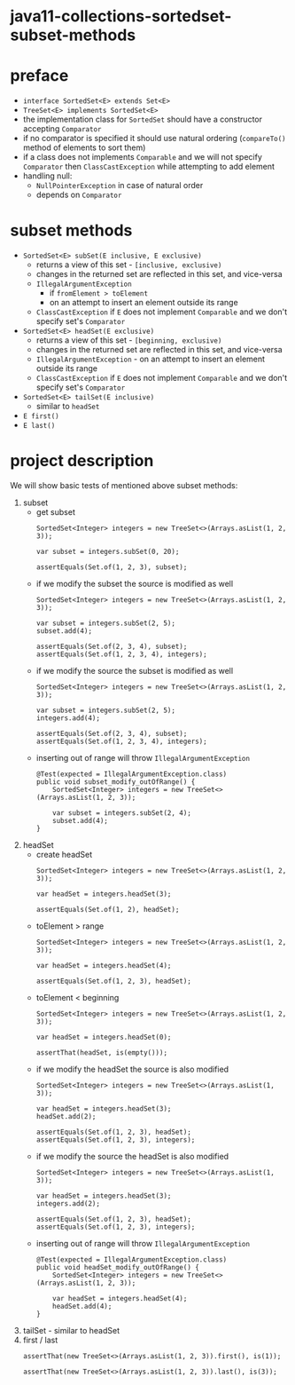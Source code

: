 # java11-collections-sortedset-subset-methods

# preface
* `interface SortedSet<E> extends Set<E>`
* `TreeSet<E> implements SortedSet<E>`
* the implementation class for `SortedSet` should have a constructor accepting `Comparator`
* if no comparator is specified it should use natural ordering (`compareTo()`
    method of elements to sort them)
* if a class does not implements `Comparable` and we will not specify `Comparator` then `ClassCastException` while 
attempting to add element
* handling null:
    * `NullPointerException` in case of natural order
    * depends on `Comparator`

# subset methods
* `SortedSet<E> subSet(E inclusive, E exclusive)`
    * returns a view of this set - `[inclusive, exclusive)`
    * changes in the returned set are reflected in this set, and vice-versa
    * `IllegalArgumentException` 
        * if `fromElement > toElement`
        * on an attempt to insert an element outside its range
    * `ClassCastException` if `E` does not implement `Comparable` and we don't specify set's `Comparator`
* `SortedSet<E> headSet(E exclusive)`
    * returns a view of this set - `[beginning, exclusive)`
    * changes in the returned set are reflected in this set, and vice-versa
    * `IllegalArgumentException` - on an attempt to insert an element outside its range
    * `ClassCastException` if `E` does not implement `Comparable` and we don't specify set's `Comparator`
* `SortedSet<E> tailSet(E inclusive)`
    * similar to `headSet`
* `E first()`
* `E last()`

# project description
We will show basic tests of mentioned above subset methods:
1. subset
    * get subset
        ```
        SortedSet<Integer> integers = new TreeSet<>(Arrays.asList(1, 2, 3));
        
        var subset = integers.subSet(0, 20);
        
        assertEquals(Set.of(1, 2, 3), subset);
        ```
    * if we modify the subset the source is modified as well
        ```
        SortedSet<Integer> integers = new TreeSet<>(Arrays.asList(1, 2, 3));
        
        var subset = integers.subSet(2, 5);
        subset.add(4);
        
        assertEquals(Set.of(2, 3, 4), subset);
        assertEquals(Set.of(1, 2, 3, 4), integers);
        ```
    * if we modify the source the subset is modified as well
        ```
        SortedSet<Integer> integers = new TreeSet<>(Arrays.asList(1, 2, 3));
        
        var subset = integers.subSet(2, 5);
        integers.add(4);
        
        assertEquals(Set.of(2, 3, 4), subset);
        assertEquals(Set.of(1, 2, 3, 4), integers);
        ```
    * inserting out of range will throw `IllegalArgumentException`
        ```
        @Test(expected = IllegalArgumentException.class)
        public void subset_modify_outOfRange() {
            SortedSet<Integer> integers = new TreeSet<>(Arrays.asList(1, 2, 3));
        
            var subset = integers.subSet(2, 4);
            subset.add(4);
        }
        ```
1. headSet
    * create headSet
        ```
        SortedSet<Integer> integers = new TreeSet<>(Arrays.asList(1, 2, 3));
        
        var headSet = integers.headSet(3);
        
        assertEquals(Set.of(1, 2), headSet);
        ```
    * toElement > range
        ```
        SortedSet<Integer> integers = new TreeSet<>(Arrays.asList(1, 2, 3));

        var headSet = integers.headSet(4);

        assertEquals(Set.of(1, 2, 3), headSet);
        ```
    * toElement < beginning
        ```
        SortedSet<Integer> integers = new TreeSet<>(Arrays.asList(1, 2, 3));

        var headSet = integers.headSet(0);

        assertThat(headSet, is(empty()));
        ```
    * if we modify the headSet the source is also modified
        ```
        SortedSet<Integer> integers = new TreeSet<>(Arrays.asList(1, 3));

        var headSet = integers.headSet(3);
        headSet.add(2);

        assertEquals(Set.of(1, 2, 3), headSet);
        assertEquals(Set.of(1, 2, 3), integers);
        ```
    * if we modify the source the headSet is also modified
        ```
        SortedSet<Integer> integers = new TreeSet<>(Arrays.asList(1, 3));

        var headSet = integers.headSet(3);
        integers.add(2);

        assertEquals(Set.of(1, 2, 3), headSet);
        assertEquals(Set.of(1, 2, 3), integers);        
        ```
    * inserting out of range will throw `IllegalArgumentException`
        ```
        @Test(expected = IllegalArgumentException.class)
        public void headSet_modify_outOfRange() {
            SortedSet<Integer> integers = new TreeSet<>(Arrays.asList(1, 2, 3));
        
            var headSet = integers.headSet(4);
            headSet.add(4);
        }
        ```
1. tailSet - similar to headSet
1. first / last
    ```
    assertThat(new TreeSet<>(Arrays.asList(1, 2, 3)).first(), is(1));
    ```
    ```
    assertThat(new TreeSet<>(Arrays.asList(1, 2, 3)).last(), is(3));
    ```